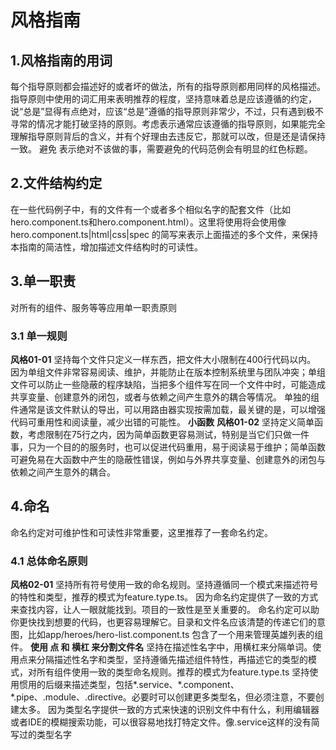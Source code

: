 # 风格指南
## 1.风格指南的用词
每个指导原则都会描述好的或者坏的做法，所有的指导原则都用同样的风格描述。指导原则中使用的词汇用来表明推荐的程度，坚持意味着总是应该遵循的约定，说“总是”显得有点绝对，应该“总是”遵循的指导原则非常少，不过，只有遇到极不寻常的情况才能打破坚持的原则。考虑表示通常应该遵循的指导原则，如果能完全理解指导原则背后的含义，并有个好理由去违反它，那就可以改，但是还是请保持一致。 避免 表示绝对不该做的事，需要避免的代码范例会有明显的红色标题。

## 2.文件结构约定
在一些代码例子中，有的文件有一个或者多个相似名字的配套文件（比如hero.component.ts和hero.component.html）。这里将使用将会使用像 hero.component.ts\|html\|css\|spec 的简写来表示上面描述的多个文件，来保持本指南的简洁性，增加描述文件结构时的可读性。

## 3.单一职责
对所有的组件、服务等等应用单一职责原则

### 3.1 单一规则
**风格01-01**
坚持每个文件只定义一样东西，把文件大小限制在400行代码以内。
因为单组文件非常容易阅读、维护，并能防止在版本控制系统里与团队冲突；单组文件可以防止一些隐蔽的程序缺陷，当把多个组件写在同一个文件中时，可能造成共享变量、创建意外的闭包，或者与依赖之间产生意外的耦合等情况。
单独的组件通常是该文件默认的导出，可以用路由器实现按需加载，最关键的是，可以增强代码可重用性和阅读量，减少出错的可能性。
**小函数**
**风格01-02**
坚持定义简单函数，考虑限制在75行之内，因为简单函数更容易测试，特别是当它们只做一件事，只为一个目的的服务时，也可以促进代码重用，易于阅读易于维护；简单函数可避免易在大函数中产生的隐蔽性错误，例如与外界共享变量、创建意外的闭包与依赖之间产生意外的耦合。

## 4.命名
命名约定对可维护性和可读性非常重要，这里推荐了一套命名约定。
### 4.1 总体命名原则
**风格02-01**
坚持所有符号使用一致的命名规则。坚持遵循同一个模式来描述符号的特性和类型，推荐的模式为feature.type.ts。
因为命名约定提供了一致的方式来查找内容，让人一眼就能找到。项目的一致性是至关重要的。
命名约定可以助你更快找到想要的代码，也更容易理解它。目录和文件名应该清楚的传递它们的意图，比如app/heroes/hero-list.component.ts 包含了一个用来管理英雄列表的组件。
**使用 点 和 横杠 来分割文件名**
坚持在描述性名字中，用横杠来分隔单词。使用点来分隔描述性名字和类型，坚持遵循先描述组件特性，再描述它的类型的模式，对所有组件使用一致的类型命名规则。推荐的模式为feature.type.ts
坚持使用惯用的后缀来描述类型，包括\*.service、\*.component、\*.pipe、.module、.directive。必要时可以创建更多类型名，但必须注意，不要创建太多。
因为类型名字提供一致的方式来快速的识别文件中有什么，利用编辑器或者IDE的模糊搜索功能，可以很容易地找打特定文件。像.service这样的没有简写过的类型名字



























